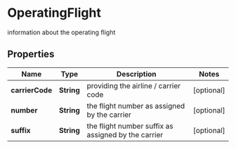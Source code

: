 

# OperatingFlight

information about the operating flight

## Properties

| Name | Type | Description | Notes |
|------------ | ------------- | ------------- | -------------|
|**carrierCode** | **String** | providing the airline / carrier code |  [optional] |
|**number** | **String** | the flight number as assigned by the carrier |  [optional] |
|**suffix** | **String** | the flight number suffix as assigned by the carrier |  [optional] |




